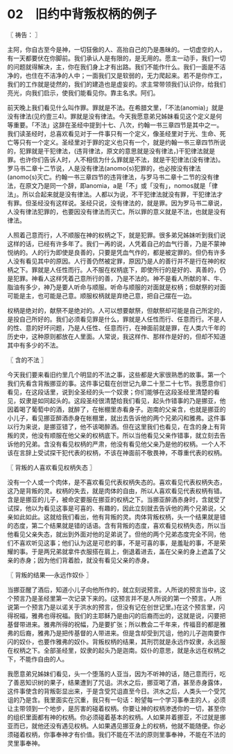 # 02　旧约中背叛权柄的例子



〖 祷告： 〗

主阿，你自古至今是神，一切狂傲的人、高抬自己的乃是愚昧的。一切虚空的人，有一天都要伏在你脚前。我们承认人是有限的，是无用的。愿主一动手，我们一切的问题就得解决，主，你在我们身上才有出路。我们不能作什么。我们一面是不洁净的，也住在不洁净的人中；一面我们又是软弱的，无力爬起来。若不是你作工，我们的工作就是徒然的，我们的建造也是虚妄的。求主常带领我们认识你，给我们亮光，向我们启示，使我们能看见你。靠主名求。阿们。

前天晚上我们看见什么叫作罪。罪就是不法。在希腊文里，「不法(anomia)」就是没有律法(见约壹三4)。罪就是没有律法。今天我愿意弟兄姊妹看见这个定义是何等重要。「不法」这辞在圣经中提到十七、八次，约翰一书三章四节是其中之一。我们读圣经时，总喜欢看见对于一件事只有一个定义，像圣经里对于光、生命、死亡等只有一个定义。圣经里对于罪的定义也只有一个，就是约翰一书三章四节所说的，犯罪就是干犯律法，(违背律法，原文的意思就是没有律法，)干犯律法就是罪。也许你们告诉人时，人不相信为什么罪就是不法，就是干犯律法(没有律法)。罗马书二章十二节说，人是没有律法(anomo{s)犯罪的，也必按没有律法(anomo{s)灭亡。约翰一书三章四节的违背律法，与罗马书二章十二节的没有律法，在原文乃是同一个辞，即anomia，a是「不」或「没有」，nomos就是「律法」。所以合起来就是没有律法。人都以为说，不干犯律法就没有罪，干犯律法才有罪。但圣经没有这样说。圣经只说，没有律法的，就是罪。因为罗马书二章说，人没有律法犯罪的，也要因没有律法而灭亡。所以罪的意义就是不法，也就是没有律法。

人照着己意而行，人不顺服在神的权柄之下，就是犯罪。很多弟兄姊妹听到我们说这样的话，已经有许多年了。我们一再的说，人凭着自己的血气行善，乃是不蒙神悦纳的。人的行为即使是良善的，只要是凭血气作的，都是被定罪的。但仍有许多人没有看见其中的原因。人行善仍然被定罪，原因乃是人的善行并不是行在神的权柄之下。罪就是人任性而行。人不服在权柄底下，即使所行的是好的、真善的，仍是犯罪。神看人这样凭着己意所行的善，乃是不法的。神不是看人所献的羊、牛、脂油有多少，神乃是要人听命与顺服。听命与顺服的对面就是权柄；但献祭的对面可能是主，也可能是己意。顺服权柄就是弃绝己意，把自己摆在一边。

权柄是绝对的，献祭不是绝对的。人可以想要献祭，但献祭却可能是自己所定的，是投自己所好的。我们必须看见罪是什么，罪就是人任性而行、任意而行。不是人的性、意的好坏问题，乃是人任性、任意而行，在神面前就是罪，在人类六千年的历史中，这种原则都放在人里面。人常说，我这样作、那样作是好的，但却不知道其中有多少的不法。



〖 含的不法 〗

今天我们要来看旧约里几个明显的不法之事，这些都是大家很熟悉的故事。第一个我们先看含背叛挪亚的事。这件事记载在创世记九章二十至二十七节。我愿意你们看见，在这段话里，说到全圣经的头一个奴隶；你们能够在这段圣经里清楚的看见，奴隶是如同起头的。这段圣经很清楚给我们看见，起头作错事的乃是挪亚，他因着喝了葡萄中的酒，就醉了，在帐棚里赤看身子。迦南的父亲含，也就是挪亚的小儿子，看见挪亚醉酒赤身在帐棚里，就出去告诉他的两个兄弟闪和雅弗。这件事以行为来说，是挪亚错了，他不该喝醉酒。但在这里我们也看见，在含的身上有背叛的灵，他没有顺服在他父亲的权柄底下。所以当他看见父亲作错事，就立刻去告诉他的兄弟。含没有看见权柄的严肃，他没有看见他父亲乃是他的权柄。一个人不该在言辞上受试探干犯代表的权柄，不该在神面前不敬畏神，不尊重代表的权柄。



〖 背叛的人喜欢看见权柄失态 〗

没有一个人或一个肉体，是不喜欢看见代表权柄失态的。喜欢看见代表权柄失态，这乃是背叛的灵。权柄的失去，就是肉体的自由，所以人喜欢看见代表权柄有错。含是是挪亚的儿子，被命定要服在挪亚的权柄之下。当挪亚醉酒赤身时，含就受了试探，他以为看见这事是可喜的、有趣的，因此立刻就去告诉他的两个兄弟说，父亲如此如此。这就给我们看出，他有背叛的灵。肉体背叛权柄，头一个结果就是错的态度，第二个结果就是错的话语。含有背叛的态度，喜欢看见权柄失态，所以当他看见父亲失态，就出到外面对他的足弟说了。但他的两个兄弟态度完全不同，他们不喜欢听见这事；他们认为这是可悲的事，不是可喜的事，是羞耻的事，不是荣耀的事。于是两兄弟就拿件衣服搭在肩上，倒退着进去，盖在父亲的身上遮盖了父亲的赤身；因为他们背着脸，就没有看见父亲的赤身。



〖 背叛的结果──永远作奴仆 〗

当挪亚醒了酒后，知道小儿子向他所作的，就立刻说预言。人所说的预言当中，这个预言乃是圣经里第一次记录下来的。(这预言并不是人所说的第一个预言。人所说第一个预言乃是以诺关于洪水的预言，但没有记在创世记里。)在这个预言里，闪得祝福，雅弗也得祝福。我们的主耶稣乃是由闪的后裔而出的，这就是说，闪要把基督带进来。雅弗所得的祝幅，乃是要扩张；所以教会二千年来，传福音的都是雅弗的后裔，雅弗乃是把传基督的人带进来。但是含却受到咒诅，他的儿子迦南要作闪的奴仆，也要作雅弗的奴仆。背叛权柄的结果，其刑罚就是永远作奴隶，永远服在权柄之下。全部圣经里，奴隶的起头乃是迦南。奴仆的意思，就是永远在权柄之下，不能作自由的人。

我愿意弟兄姊妹们看见，头一个堕落的人亚当，因为不听神的话，随己意而行，吃了善恶知识树的果子，结果遭到了咒诅。洪水之后，挪亚喝了酒，甚至赤身露体，这件事使含的背叛彰显出来，于是含受咒诅直至今日。洪水之后，人类头一个受咒诅的乃是含。我里面实在沉重，我只有一句话：盼望每一个学习事奉主的人，必须让主带领到一个地步，是厉害的碰着权柄。你要让神的权柄渗透你的一切，甚至你的组织里面都有神的权柄。你必须碰着基本的权柄。人如果并着挪亚，不过就是挪亚而已，就他还没有遇见权柄。人如果遇见挪亚身上的权柄，他就不能随便。你必须碰着权柄，你事奉神才有价值。我们不能在不法的原则里事奉神，不能在不法的灵里事奉神。

